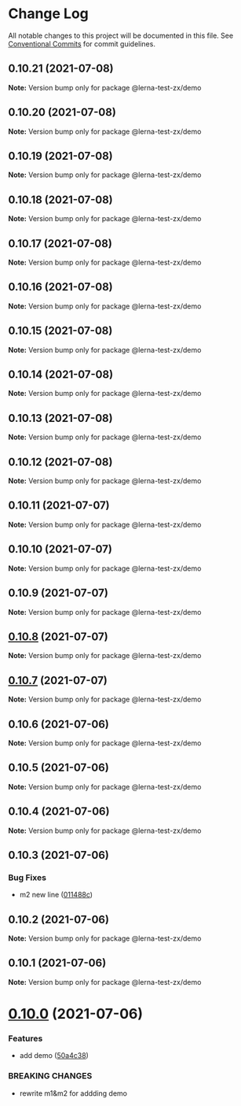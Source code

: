 # Change Log

All notable changes to this project will be documented in this file.
See [Conventional Commits](https://conventionalcommits.org) for commit guidelines.

## 0.10.21 (2021-07-08)

**Note:** Version bump only for package @lerna-test-zx/demo





## 0.10.20 (2021-07-08)

**Note:** Version bump only for package @lerna-test-zx/demo





## 0.10.19 (2021-07-08)

**Note:** Version bump only for package @lerna-test-zx/demo





## 0.10.18 (2021-07-08)

**Note:** Version bump only for package @lerna-test-zx/demo





## 0.10.17 (2021-07-08)

**Note:** Version bump only for package @lerna-test-zx/demo





## 0.10.16 (2021-07-08)

**Note:** Version bump only for package @lerna-test-zx/demo





## 0.10.15 (2021-07-08)

**Note:** Version bump only for package @lerna-test-zx/demo





## 0.10.14 (2021-07-08)

**Note:** Version bump only for package @lerna-test-zx/demo





## 0.10.13 (2021-07-08)

**Note:** Version bump only for package @lerna-test-zx/demo





## 0.10.12 (2021-07-08)

**Note:** Version bump only for package @lerna-test-zx/demo





## 0.10.11 (2021-07-07)

**Note:** Version bump only for package @lerna-test-zx/demo





## 0.10.10 (2021-07-07)

**Note:** Version bump only for package @lerna-test-zx/demo





## 0.10.9 (2021-07-07)

**Note:** Version bump only for package @lerna-test-zx/demo





## [0.10.8](https://github.com/CodeLittlePrince/CodeLittlePrince-npm-pack-manage-lerna/compare/v0.10.7...v0.10.8) (2021-07-07)

**Note:** Version bump only for package @lerna-test-zx/demo





## [0.10.7](https://github.com/CodeLittlePrince/CodeLittlePrince-npm-pack-manage-lerna/compare/v0.10.6...v0.10.7) (2021-07-07)

**Note:** Version bump only for package @lerna-test-zx/demo





## 0.10.6 (2021-07-06)

**Note:** Version bump only for package @lerna-test-zx/demo





## 0.10.5 (2021-07-06)

**Note:** Version bump only for package @lerna-test-zx/demo





## 0.10.4 (2021-07-06)

**Note:** Version bump only for package @lerna-test-zx/demo





## 0.10.3 (2021-07-06)


### Bug Fixes

* m2 new line ([011488c](https://github.com/CodeLittlePrince/CodeLittlePrince-npm-pack-manage-lerna/commit/011488c91b58b48e3d4f154c9e78a1ab80dc9a42))





## 0.10.2 (2021-07-06)

**Note:** Version bump only for package @lerna-test-zx/demo





## 0.10.1 (2021-07-06)

**Note:** Version bump only for package @lerna-test-zx/demo





# [0.10.0](https://github.com/CodeLittlePrince/CodeLittlePrince-npm-pack-manage-lerna/compare/v0.9.1...v0.10.0) (2021-07-06)


### Features

* add demo ([50a4c38](https://github.com/CodeLittlePrince/CodeLittlePrince-npm-pack-manage-lerna/commit/50a4c38734af633e16942353bba60d6d12cc6899))


### BREAKING CHANGES

* rewrite m1&m2 for addding demo
